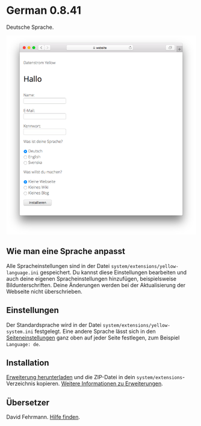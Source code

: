 # German 0.8.41

Deutsche Sprache.

<p align="center"><img src="german-screenshot.png?raw=true" alt="Bildschirmfoto"></p>

## Wie man eine Sprache anpasst

Alle Spracheinstellungen sind in der Datei `system/extensions/yellow-language.ini` gespeichert. Du kannst diese Einstellungen bearbeiten und auch deine eigenen Spracheinstellungen hinzufügen, beispielsweise Bildunterschriften. Deine Änderungen werden bei der Aktualisierung der Webseite nicht überschrieben.

## Einstellungen

Der Standardsprache wird in der Datei `system/extensions/yellow-system.ini` festgelegt. Eine andere Sprache lässt sich in den [Seiteneinstellungen](https://github.com/annaesvensson/yellow-core/tree/main/README-de.md#einstellungen-seite) ganz oben auf jeder Seite festlegen, zum Beispiel `Language: de`. 

## Installation

[Erweiterung herunterladen](https://github.com/datenstrom/yellow-extensions/raw/main/downloads/german.zip) und die ZIP-Datei in dein `system/extensions`-Verzeichnis kopieren. [Weitere Informationen zu Erweiterungen](https://github.com/annaesvensson/yellow-update/tree/main/README-de.md).

## Übersetzer

David Fehrmann. [Hilfe finden](https://datenstrom.se/de/yellow/help/).
